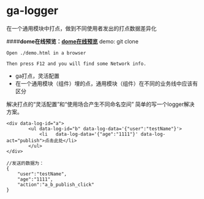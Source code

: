 # ga-logger

在一个通用模块中打点，做到不同使用者发出的打点数据差异化

####**dome在线预览：[dome在线预览][1]**
demo:
    git clone

    Open ./demo.html in a browser

    Then press F12 and you will find some Network info.


 - ga打点，灵活配置
 - 在一个通用模块（组件）埋的点，通用模块（组件）在不同的业务线中应该有区分


解决打点的“灵活配置”和“使用场合产生不同命名空间” 简单的写一个logger解决方案。

```
<div data-log-id="a">
        <ul data-log-id="b" data-log-data='{"user":"testName"}'>
            <li   data-log-data='{"age":"1111"}' data-log-act="publish">点击此处</li>
        </ul>
</div>

//发送的数据为：
{
    "user":"testName",
    "age":"1111",
    "action":"a_b_publish_click"
}
```

  [1]: http://happy.g1024.top/ga-logger/demo.html


